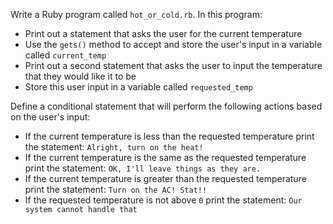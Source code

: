 Write a Ruby program called `hot_or_cold.rb`. In this program:

* Print out a statement that asks the user for the current temperature
* Use the `gets()` method to accept and store the user's input in a variable called `current_temp`
* Print out a second statement that asks the user to input the temperature that they would like it to be
* Store this user input in a variable called `requested_temp`

Define a conditional statement that will perform the following actions based on the user's input:

* If the current temperature is less than the requested temperature print the statement: `Alright, turn on the heat!`
* If the current temperature is the same as the requested temperature print the statement: `OK, I'll leave things as they are.`
* If the current temperature is greater than the requested temperature print the statement: `Turn on the AC! Stat!!`
* If the requested temperature is not above `0` print the statement: `Our system cannot handle that`
